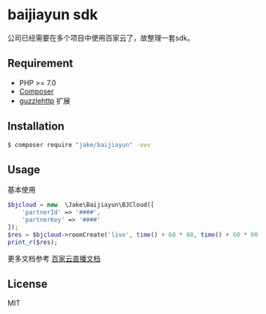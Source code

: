 # baijiayun sdk

公司已经需要在多个项目中使用百家云了，故整理一套sdk。

## Requirement
- PHP >= 7.0
- [Composer](https://getcomposer.org/)
- [guzzlehttp](http://guzzlephp.org/) 扩展

## Installation
```bash
$ composer require "jake/baijiayun" -vvv
```

## Usage
基本使用

```php
$bjcloud = new  \Jake\Baijiayun\BJCloud([
    'partnerId' => '####',
    'partnerKey' => '####'
]); 
$res = $bjcloud->roomCreate('live', time() + 60 * 60, time() + 60 * 60 * 2);
print_r($res);
```
更多文档参考 [百家云直播文档](http://dev.baijiayun.com/wiki/detail/79)

## License
MIT